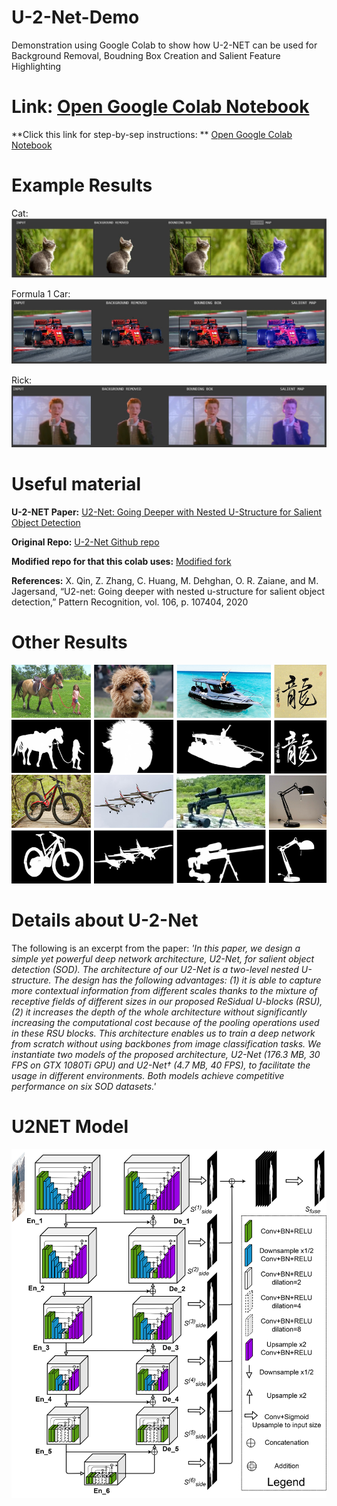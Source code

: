 # U-2-Net-Demo
Demonstration using Google Colab to show how U-2-NET can be used for Background Removal, Boudning Box Creation and Salient Feature Highlighting

# Link: [Open Google Colab Notebook](https://colab.research.google.com/github/shreyas-bk/U-2-Net-Demo/blob/master/U_2_Netp_Demonstration_Colab.ipynb)
**Click this link for step-by-sep instructions: ** [Open Google Colab Notebook](https://colab.research.google.com/github/shreyas-bk/U-2-Net-Demo/blob/master/DEMOS/U_2_Netp_Step_by_Step_Demonstration_Colab.ipynb)

# Example Results

Cat:
![](U_2_NETP_Results1.jpg)

Formula 1 Car:
![](U_2_NETP_Results2.jpg)

Rick:
![](U_2_NETP_Results3.jpg)

# Useful material

**U-2-NET Paper:** [U2-Net: Going Deeper with Nested U-Structure for Salient Object Detection](https://arxiv.org/abs/2005.09007)

**Original Repo:** [U-2-Net Github repo](https://github.com/NathanUA/U-2-Net)

**Modified repo for that this colab uses:** [Modified fork](https://github.com/shreyas-bk/U-2-Net)

**References:** X. Qin, Z. Zhang, C. Huang, M. Dehghan, O. R. Zaiane, and M. Jagersand, “U2-net: Going deeper with nested u-structure for salient object
detection,” Pattern Recognition, vol. 106, p. 107404, 2020

# Other Results

![](u2netexamples.png)


# Details about U-2-Net
The following is an excerpt from the paper:
*'In this paper, we design a simple yet powerful deep network architecture, U2-Net, for salient object detection (SOD). The architecture of our U2-Net is a two-level nested U-structure. The design has the following advantages: (1) it is able to capture more contextual information from different scales thanks to the mixture of receptive fields of different sizes in our proposed ReSidual U-blocks (RSU), (2) it increases the depth of the whole architecture without significantly increasing the computational cost because of the pooling operations used in these RSU blocks. This architecture enables us to train a deep network from scratch without using backbones from image classification tasks. We instantiate two models of the proposed architecture, U2-Net (176.3 MB, 30 FPS on GTX 1080Ti GPU) and U2-Net† (4.7 MB, 40 FPS), to facilitate the usage in different environments. Both models achieve competitive performance on six SOD datasets.'*

# U2NET Model

![](U2NETPRmodel.png)
